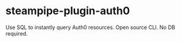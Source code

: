 # steampipe-plugin-auth0
Use SQL to instantly query Auth0 resources. Open source CLI. No DB required.
